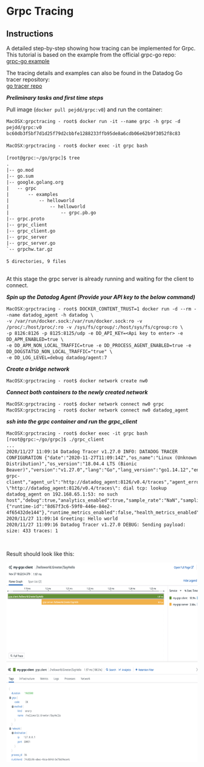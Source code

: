 # Grpc Tracing

## Instructions


A detailed step-by-step showing how tracing can be implemented for Grpc.
This tutorial is based on the example from the official grpc-go repo:<br>
[grpc-go example][https://github.com/grpc/grpc-go/tree/master/examples/helloworld] 

The tracing details and examples can also be found in the Datadog Go tracer repository:<br>
[go tracer repo][https://github.com/DataDog/dd-trace-go/blob/v1/contrib/google.golang.org/grpc/example_test.go]


**_Preliminary tasks and first time steps_**

Pull image (`docker pull pejdd/grpc:v0`) and run the container:

``` 
MacOSX:grpctracing - root$ docker run -it --name grpc -h grpc -d pejdd/grpc:v0
bc60db3f5bf7d1d25f79d2cbbfe1288233ffb95de8a6cdb06e62b9f3052f8c83

MacOSX:grpctracing - root$ docker exec -it grpc bash

[root@grpc:~/go/grpc]$ tree
.
|-- go.mod
|-- go.sum
|-- google.golang.org
|   -- grpc
|       -- examples
|           -- helloworld
|               -- helloworld
|                   -- grpc.pb.go
|-- grpc.proto
|-- grpc_client
|-- grpc_client.go
|-- grpc_server
|-- grpc_server.go
`-- grpchw.tar.gz

5 directories, 9 files


```

At this stage the grpc server is already running and waiting for the client to connect.

**_Spin up the Datadog Agent (Provide your API key  to the  below command)_** 


```
MacOSX:grpctracing - root$ DOCKER_CONTENT_TRUST=1 docker run -d --rm --name datadog_agent -h datadog \ 
-v /var/run/docker.sock:/var/run/docker.sock:ro -v /proc/:/host/proc/:ro -v /sys/fs/cgroup/:/host/sys/fs/cgroup:ro \
-p 8126:8126 -p 8125:8125/udp -e DD_API_KEY=<Api key to enter> -e DD_APM_ENABLED=true \
-e DD_APM_NON_LOCAL_TRAFFIC=true -e DD_PROCESS_AGENT_ENABLED=true -e DD_DOGSTATSD_NON_LOCAL_TRAFFIC="true" \ 
-e DD_LOG_LEVEL=debug datadog/agent:7
```


**_Create a bridge network_**

```
MacOSX:grpctracing - root$ docker network create nw0
```


**_Connect both containers to the newly created network_**

```
MacOSX:grpctracing - root$ docker network connect nw0 grpc
MacOSX:grpctracing - root$ docker network connect nw0 datadog_agent
```

**_ssh into the grpc container and run the grpc_client_**

```
MacOSX:grpctracing - root$ docker exec -it grpc bash
[root@grpc:~/go/grpc]$ ./grpc_client
...
2020/11/27 11:09:14 Datadog Tracer v1.27.0 INFO: DATADOG TRACER CONFIGURATION {"date":"2020-11-27T11:09:14Z","os_name":"Linux (Unknown Distribution)","os_version":"18.04.4 LTS (Bionic Beaver)","version":"v1.27.0","lang":"Go","lang_version":"go1.14.12","env":"","service":"my-grpc-client","agent_url":"http://datadog_agent:8126/v0.4/traces","agent_error":"Post \"http://datadog_agent:8126/v0.4/traces\": dial tcp: lookup datadog_agent on 192.168.65.1:53: no such host","debug":true,"analytics_enabled":true,"sample_rate":"NaN","sampling_rules":null,"sampling_rules_error":"","tags":{"runtime-id":"8d67f3c6-59f0-446e-84e2-4f65432de144"},"runtime_metrics_enabled":false,"health_metrics_enabled":false,"dd_version":"","architecture":"amd64","global_service":"","lambda_mode":"false"}
2020/11/27 11:09:14 Greeting: Hello world
2020/11/27 11:09:16 Datadog Tracer v1.27.0 DEBUG: Sending payload: size: 433 traces: 1

```


<br>

Result should look like this:<br>


<img src="img/grpc%20traces.png" width="725" height="525" />



[https://github.com/grpc/grpc-go/tree/master/examples/helloworld]: https://github.com/grpc/grpc-go/tree/master/examples/helloworld

[https://github.com/DataDog/dd-trace-go/blob/v1/contrib/google.golang.org/grpc/example_test.go]: https://github.com/DataDog/dd-trace-go/blob/v1/contrib/google.golang.org/grpc/example_test.go
